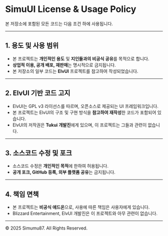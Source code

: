 # SimuUI License & Usage Policy

본 저장소에 포함된 모든 코드는 다음 조건 하에 사용됩니다.

---

## 1. 용도 및 사용 범위

- 본 프로젝트는 **개인적인 용도** 및 **지인들과의 비공식 공유**를 목적으로 합니다.
- **상업적 이용, 공개 배포, 재판매**는 명시적으로 금지됩니다.
- 본 저장소의 일부 코드는 **ElvUI** 프로젝트를 참고하여 작성되었습니다.

---

## 2. ElvUI 기반 코드 고지

- ElvUI는 GPL v3 라이선스를 따르며, 오픈소스로 제공되는 UI 프레임워크입니다.
- 본 프로젝트는 ElvUI의 구조 및 구현 방식을 **참고하여 재작성**한 코드가 포함되어 있습니다.
- ElvUI의 저작권은 **Tukui 개발진**에게 있으며, 이 프로젝트는 그들과 관련이 없습니다.

---

## 3. 소스코드 수정 및 포크

- 소스코드 수정은 **개인적인 목적**에 한하여 허용됩니다.
- **공개 포크, GitHub 등록, 외부 플랫폼 공유**는 금지됩니다.

---

## 4. 책임 면책

- 본 프로젝트는 **비공식 애드온**으로, 사용에 따른 책임은 사용자에게 있습니다.
- Blizzard Entertainment, ElvUI 개발진은 이 프로젝트와 아무 관련이 없습니다.

---

© 2025 Simumu87. All Rights Reserved.